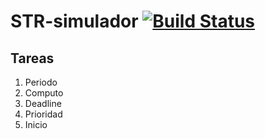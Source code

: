 # STR-simulador [![Build Status](https://travis-ci.com/joacomf/STR-simulador.svg?branch=master)](https://travis-ci.com/joacomf/STR-simulador)

## Tareas
1. Periodo
2. Computo
3. Deadline
4. Prioridad
5. Inicio
